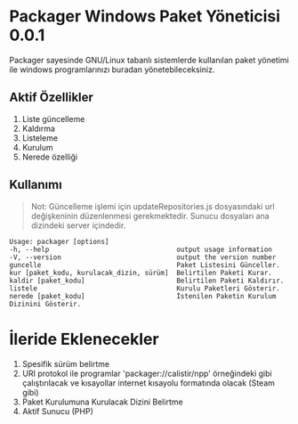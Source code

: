 Packager Windows Paket Yöneticisi 0.0.1
=================================

Packager sayesinde GNU/Linux tabanlı sistemlerde kullanılan paket yönetimi ile windows programlarınızı buradan yönetebileceksiniz.

Aktif Özellikler
----------------
1. Liste güncelleme
2. Kaldırma
3. Listeleme
5. Kurulum
6. Nerede özelliği

Kullanımı
---------
>Not: Güncelleme işlemi için updateRepositories.js dosyasındaki url değişkeninin düzenlenmesi gerekmektedir. Sunucu dosyaları ana dizindeki server içindedir.


```
Usage: packager [options]
-h, --help                                output usage information
-V, --version                             output the version number
guncelle                                  Paket Listesini Günceller.
kur [paket_kodu, kurulacak_dizin, sürüm]  Belirtilen Paketi Kurar.
kaldir [paket_kodu]                       Belirtilen Paketi Kaldırır.
listele                                   Kurulu Paketleri Gösterir.
nerede [paket_kodu]                       İstenilen Paketin Kurulum Dizinini Gösterir.
```

İleride Eklenecekler
====================
1. Spesifik sürüm belirtme
2. URI protokol ile programlar 'packager://calistir/npp' örneğindeki gibi çalıştırılacak ve kısayollar internet kısayolu formatında olacak (Steam gibi)
3. Paket Kurulumuna Kurulacak Dizini Belirtme
4. Aktif Sunucu (PHP)
